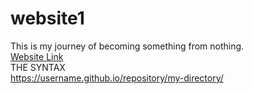 # website1
This is my journey of becoming something from nothing.<br />
[Website Link](https://love-to-code108.github.io/website1/public/)<br />
THE SYNTAX<br />
https://username.github.io/repository/my-directory/<br />
